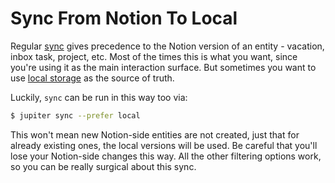 # Sync From Notion To Local

Regular [sync](../concepts/notion-local-sync.md) gives precedence to the Notion version of an entity - vacation, inbox
task, project, etc. Most of the times this is what you want, since you're using it as the main interaction surface.
But sometimes you want to use [local storage](../concepts/local-storage.md) as the source of truth.

Luckily, `sync` can be run in this way too via:

```bash
$ jupiter sync --prefer local
```

This won't mean new Notion-side entities are not created, just that for already existing ones, the local versions
will be used. Be careful that you'll lose your Notion-side changes this way. All the other filtering options work,
so you can be really surgical about this sync.
